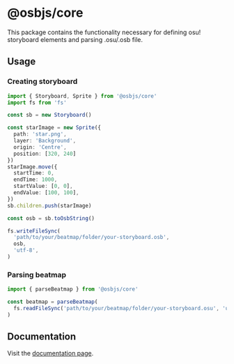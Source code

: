 # @osbjs/core

This package contains the functionality necessary for defining osu! storyboard elements and parsing .osu/.osb file.

## Usage

### Creating storyboard

```ts
import { Storyboard, Sprite } from '@osbjs/core'
import fs from 'fs'

const sb = new Storyboard()

const starImage = new Sprite({
  path: 'star.png',
  layer: 'Background',
  origin: 'Centre',
  position: [320, 240]
})
starImage.move({
  startTime: 0,
  endTime: 1000,
  startValue: [0, 0],
  endValue: [100, 100],
})
sb.children.push(starImage)

const osb = sb.toOsbString()

fs.writeFileSync(
  'path/to/your/beatmap/folder/your-storyboard.osb',
  osb,
  'utf-8',
)
```

### Parsing beatmap

```ts
import { parseBeatmap } from '@osbjs/core'

const beatmap = parseBeatmap(
  fs.readFileSync('path/to/your/beatmap/folder/your-storyboard.osu', 'utf-8'),
)
```

## Documentation

Visit the [documentation page](https://osbjs.vercel.app).
